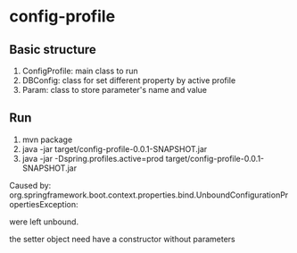 # config-profile

## Basic structure
 1. ConfigProfile: main class to run
 2. DBConfig: class for set different property by active profile
 3. Param: class to store parameter's name and value

## Run
 1. mvn package
 2. java -jar target/config-profile-0.0.1-SNAPSHOT.jar
 3. java -jar -Dspring.profiles.active=prod target/config-profile-0.0.1-SNAPSHOT.jar
 
 
 Caused by: org.springframework.boot.context.properties.bind.UnboundConfigurationPropertiesException:

 were left unbound.
 
 the setter object need have a constructor without parameters 
